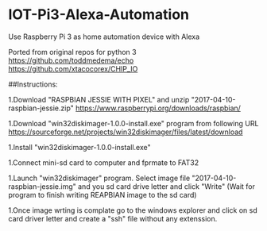 # IOT-Pi3-Alexa-Automation
Use Raspberry Pi 3 as home automation device with Alexa

Ported from original repos for python 3
https://github.com/toddmedema/echo
https://github.com/xtacocorex/CHIP_IO 

##Instructions:

1.Download "RASPBIAN JESSIE WITH PIXEL" and unzip "2017-04-10-raspbian-jessie.zip"
https://www.raspberrypi.org/downloads/raspbian/

1.Download "win32diskimager-1.0.0-install.exe" program from following URL
https://sourceforge.net/projects/win32diskimager/files/latest/download

1.Install "win32diskimager-1.0.0-install.exe"

1.Connect mini-sd card to computer and fprmate to FAT32

1.Launch "win32diskimager" program. Select image file "2017-04-10-raspbian-jessie.img" and you sd card drive letter and click "Write"
(Wait for program to finish writing REAPBIAN image to the sd card)

1.Once image wrting is complate go to the windows explorer and click on sd card driver letter and create a "ssh" file without any extenssion.

